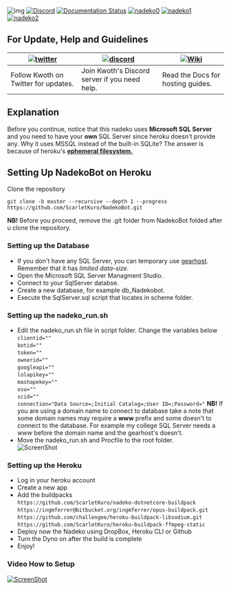 ![img](https://ci.appveyor.com/api/projects/status/gmu6b3ltc80hr3k9?svg=true)
[![Discord](https://discordapp.com/api/guilds/117523346618318850/widget.png)](https://discord.gg/nadekobot)
[![Documentation Status](https://readthedocs.org/projects/nadekobot/badge/?version=latest)](http://nadekobot.readthedocs.io/en/latest/?badge=latest)
[![nadeko0](https://cdn.discordapp.com/attachments/266240393639755778/281920716809699328/part1.png)](http://nadekobot.xyz)
[![nadeko1](https://cdn.discordapp.com/attachments/266240393639755778/281920134967328768/part2.png)](https://discordapp.com/oauth2/authorize?client_id=170254782546575360&scope=bot&permissions=66186303)
[![nadeko2](https://cdn.discordapp.com/attachments/266240393639755778/281920161311883264/part3.png)](http://nadekobot.readthedocs.io/en/latest/Commands%20List/)

## For Update, Help and Guidelines

| [![twitter](https://cdn.discordapp.com/attachments/155726317222887425/252192520094613504/twiter_banner.JPG)](https://twitter.com/TheNadekoBot) | [![discord](https://cdn.discordapp.com/attachments/266240393639755778/281920766490968064/discord.png)](https://discord.gg/nadekobot) | [![Wiki](https://cdn.discordapp.com/attachments/266240393639755778/281920793330581506/datcord.png)](http://nadekobot.readthedocs.io/en/latest/)
| --- | --- | --- |
| Follow Kwoth on Twitter for updates. | Join Kwoth's Discord server if you need help. | Read the Docs for hosting guides. |

## Explanation
Before you continue, notice that this nadeko uses **Microsoft SQL Server** and you need to have your **own** SQL Server since heroku doesn't provide any.
Why it uses MSSQL instead of the built-in SQLite? The answer is because of heroku's [**ephemeral filesystem.**](https://devcenter.heroku.com/articles/dynos#ephemeral-filesystem)

## Setting Up NadekoBot on Heroku
Clone the repository

`git clone -b master --recursive --depth 1 --progress https://github.com/ScarletKuro/NadekoBot.git`

**NB!** Before you proceed, remove the .git folder from NadekoBot folded after u clone the repository.

### Setting up the Database
- If you don't have any SQL Server, you can temporary use [gearhost](https://www.gearhost.com/). Remember that it has *limited data-size*.
- Open the Microsoft SQL Server Managment Studio.
- Connect to your SqlServer databse.
- Create a new database, for example db_Nadekobot.
- Execute the SqlServer.sql script that locates in scheme folder.

### Setting up the nadeko_run.sh
- Edit the nadeko_run.sh file in script folder.
Change the variables below
	<br />
    `
    clientid=""
	`
	<br />
	`
    botid=""
	`
	<br />
	`
    token=""
	`
	<br />
	`
    ownerid=""
	`
	<br />
	`
    googleapi=""
	`
	<br />
	`
    lolapikey=""
	`
	<br />
	`
    mashapekey=""
	`
	<br />
	`
    osu=""
	`
	<br />
	`
    scid=""
	`
	<br />
	`
    connection="Data Source=;Initial Catalog=;User ID=;Password="
    `
    **NB!** If you are using a domain name to connect to database take a note that some domain names may require a **www** prefix and some doesn't to connect to the database.
	For example my college SQL Server needs a *www* before the domain name and the gearhost's doesn't.
- Move the nadeko_run.sh and Procfile to the root folder.<br />
![ScreenShot](http://i.imgur.com/RxQ6QtH.png)

### Setting up the Heroku
- Log in your heroku account
- Create a new app
- Add the buildpacks
	<br />
    `
    https://github.com/ScarletKuro/nadeko-dotnetcore-buildpack
    `
	<br />
    `
    https://ingmferrer@bitbucket.org/ingmferrer/opus-buildpack.git
    `
	<br />
    `
    https://github.com/challengee/heroku-buildpack-libsodium.git
    `
	<br />
    `
    https://github.com/ScarletKuro/heroku-buildpack-ffmpeg-static
    `
- Deploy now the Nadeko using DropBox, Heroku CLI or Github
- Turn the Dyno on after the build is complete
- Enjoy!

### Video How to Setup
[![ScreenShot](http://i.imgur.com/PaplNYc.png)](https://www.youtube.com/watch?v=GBi3_s2NujA)
